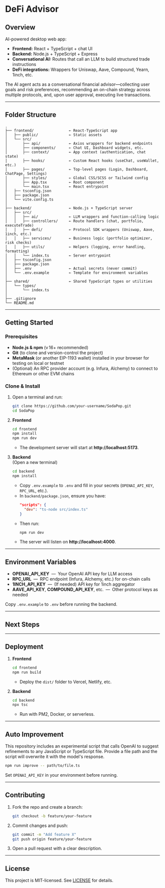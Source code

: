 # DeFi Advisor

## Overview
AI-powered desktop web app:
- **Frontend:** React + TypeScript + chat UI
- **Backend:** Node.js + TypeScript + Express
- **Conversational AI:** Routes that call an LLM to build structured trade instructions
- **DeFi integrations:** Wrappers for Uniswap, Aave, Compound, Yearn, 1inch, etc.

The AI agent acts as a conversational financial advisor—collecting user goals and risk preferences, recommending an on-chain strategy across multiple protocols, and, upon user approval, executing live transactions.

---

## Folder Structure

```
.
├── frontend/                ← React-TypeScript app
│   ├── public/              ← Static assets
│   └── src/
│       ├── api/             ← Axios wrappers for backend endpoints
│       ├── components/      ← Chat UI, Dashboard widgets, etc.
│       ├── context/         ← App context (authentication, chat state)
│       ├── hooks/           ← Custom React hooks (useChat, useWallet, etc.)
│       ├── pages/           ← Top-level pages (Login, Dashboard, ChatPage, Settings)
│       ├── styles/          ← Global CSS/SCSS or Tailwind config
│       ├── App.tsx          ← Root component
│       └── main.tsx         ← React entrypoint
│   ├── tsconfig.json
│   ├── package.json
│   └── vite.config.ts
│
├── backend/                 ← Node.js + TypeScript server
│   ├── src/
│   │   ├── ai/              ← LLM wrappers and function-calling logic
│   │   ├── controllers/     ← Route handlers (chat, portfolio, executeTrade)
│   │   ├── defi/            ← Protocol SDK wrappers (Uniswap, Aave, 1inch, etc.)
│   │   ├── services/        ← Business logic (portfolio optimizer, risk checks)
│   │   ├── utils/           ← Helpers (logging, error handling, formatting)
│   │   └── index.ts         ← Server entrypoint
│   ├── tsconfig.json
│   ├── package.json
│   ├── .env                 ← Actual secrets (never commit)
│   └── .env.example         ← Template for environment variables
│
├── shared/                  ← Shared TypeScript types or utilities
│   └── types/
│       └── index.ts
│
├── .gitignore
└── README.md
```

---

## Getting Started

### Prerequisites
- **Node.js & npm** (v 16+ recommended)  
- **Git** (to clone and version-control the project)  
- **MetaMask** (or another EIP-1193 wallet) installed in your browser for testing on local or testnet  
- (Optional) An RPC provider account (e.g. Infura, Alchemy) to connect to Ethereum or other EVM chains

### Clone & Install

1. Open a terminal and run:
   ```bash
   git clone https://github.com/your-username/SodaPop.git
   cd SodaPop
   ```

2. **Frontend**  
   ```bash
   cd frontend
   npm install
   npm run dev
   ```
   - The development server will start at **http://localhost:5173**.  

3. **Backend**  
   (Open a new terminal)
   ```bash
   cd backend
   npm install
   ```
   - Copy `.env.example` to `.env` and fill in your secrets (`OPENAI_API_KEY`, `RPC_URL`, etc.).  
   - In `backend/package.json`, ensure you have:
     ```json
     "scripts": {
       "dev": "ts-node src/index.ts"
     }
     ```
   - Then run:
     ```bash
     npm run dev
     ```
   - The server will listen on **http://localhost:4000**.

---

## Environment Variables

- **OPENAI_API_KEY** — Your OpenAI API key for LLM access  
- **RPC_URL** — RPC endpoint (Infura, Alchemy, etc.) for on-chain calls  
- **1INCH_API_KEY** — (If needed) API key for 1inch aggregator  
- **AAVE_API_KEY**, **COMPOUND_API_KEY**, etc. — Other protocol keys as needed  

Copy `.env.example` to `.env` before running the backend.

---

## Next Steps


---

## Deployment

1. **Frontend**  
   ```bash
   cd frontend
   npm run build
   ```
   - Deploy the `dist/` folder to Vercel, Netlify, etc.

2. **Backend**  
   ```bash
   cd backend
   npx tsc
   ```
   - Run with PM2, Docker, or serverless.

---

## Auto Improvement

This repository includes an experimental script that calls OpenAI to suggest
refinements to any JavaScript or TypeScript file. Provide a file path and the
script will overwrite it with the model's response.

```bash
npm run improve -- path/to/file.ts
```

Set `OPENAI_API_KEY` in your environment before running.


---

## Contributing

1. Fork the repo and create a branch:
   ```bash
   git checkout -b feature/your-feature
   ```
2. Commit changes and push:
   ```bash
   git commit -m "Add feature X"
   git push origin feature/your-feature
   ```
3. Open a pull request with a clear description.

---

## License

This project is MIT-licensed. See [LICENSE](LICENSE) for details.
